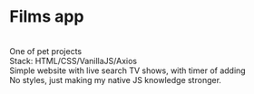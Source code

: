 # Films app
<br>
One of pet projects
<br>
Stack: HTML/CSS/VanillaJS/Axios
<br>
Simple website with live search TV shows, with timer of adding
<br>
No styles, just making my native JS knowledge stronger.

